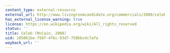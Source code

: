 ```yaml
---
content_type: external-resource
external_url: http://www.livingroomcandidate.org/commercials/2008/celeb
has_external_license_warning: true
license: https://en.wikipedia.org/wiki/All_rights_reserved
status: ''
title: Celeb (McCain, 2008)
uid: 105061be-758f-4f6c-93d7-750bbcdc7afa
wayback_url: ''
---
```

